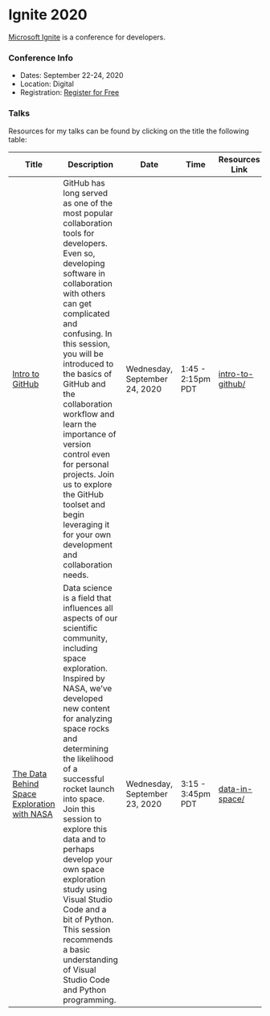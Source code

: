 # Ignite 2020

[Microsoft Ignite](https://www.microsoft.com/en-us/ignite) is a conference for developers.  

### Conference Info
- Dates: September 22-24, 2020
- Location: Digital
- Registration: [Register for Free](https://www.microsoft.com/en-us/ignite)

### Talks

Resources for my talks can be found by clicking on the title the following table:

| Title | Description | Date | Time | Resources Link |
|-------|-------------|------|------|----------------|
| [Intro to GitHub](https://myignite.microsoft.com/sessions/93f49a5f-71f9-4036-afcf-6cdcbb8abf05) | GitHub has long served as one of the most popular collaboration tools for developers. Even so, developing software in collaboration with others can get complicated and confusing. In this session, you will be introduced to the basics of GitHub and the collaboration workflow and learn the importance of version control even for personal projects. Join us to explore the GitHub toolset and begin leveraging it for your own development and collaboration needs. | Wednesday, September 24, 2020 | 1:45 - 2:15pm PDT | [intro-to-github/](https://github.com/sguthals/talkswithdrg/tree/main/2020/ignite/intro-to-github) |
| [The Data Behind Space Exploration with NASA](https://myignite.microsoft.com/sessions/d40e4b0f-c832-422f-949a-f82309253704) | Data science is a field that influences all aspects of our scientific community, including space exploration. Inspired by NASA, we’ve developed new content for analyzing space rocks and determining the likelihood of a successful rocket launch into space. Join this session to explore this data and to perhaps develop your own space exploration study using Visual Studio Code and a bit of Python. This session recommends a basic understanding of Visual Studio Code and Python programming. | Wednesday, September 23, 2020 | 3:15 - 3:45pm PDT | [data-in-space/](https://github.com/sguthals/talkswithdrg/tree/main/2020/ignite/data-in-space) |
